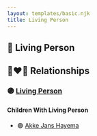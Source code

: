 ```yaml
---
layout: templates/basic.njk
title: Living Person
---
```

## 🔵 Living Person

## 👩‍❤️‍👨 Relationships

### 🟣 [Living Person](/people/3/375100)

#### Children With Living Person
* 🟣 [Akke Jans Hayema](/people/8/83341373)
